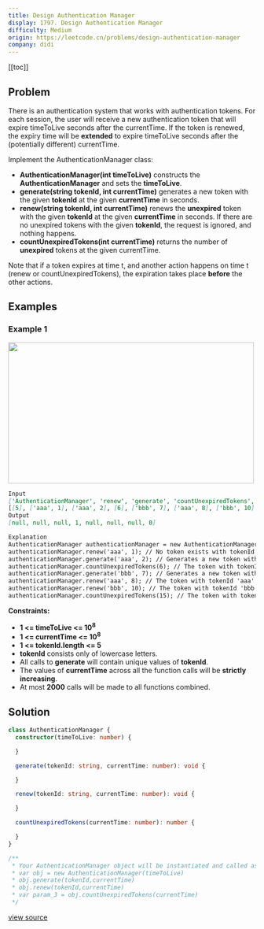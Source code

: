 ```yaml
---
title: Design Authentication Manager
display: 1797. Design Authentication Manager
difficulty: Medium
origin: https://leetcode.cn/problems/design-authentication-manager
company: didi
---
```


[[toc]]

## Problem

There is an authentication system that works with authentication tokens. For each session, the user will receive a new authentication token that will expire timeToLive seconds after the currentTime. If the token is renewed, the expiry time will be <b>extended</b> to expire timeToLive seconds after the (potentially different) currentTime.

Implement the AuthenticationManager class:

- **AuthenticationManager(int timeToLive)** constructs the **AuthenticationManager** and sets the **timeToLive**.
- **generate(string tokenId, int currentTime)** generates a new token with the given **tokenId** at the given **currentTime** in seconds.
- **renew(string tokenId, int currentTime)** renews the **unexpired** token with the given **tokenId** at the given **currentTime** in seconds. If there are no unexpired tokens with the given **tokenId**, the request is ignored, and nothing happens.
- **countUnexpiredTokens(int currentTime)** returns the number of **unexpired** tokens at the given currentTime.

Note that if a token expires at time t, and another action happens on time t (renew or countUnexpiredTokens), the expiration takes place **before** the other actions.

## Examples

### Example 1

<img alt="" src="https://assets.leetcode.com/uploads/2021/02/25/copy-of-pc68_q2.png" style="width: 500px; height: 287px;" />

```md
Input
['AuthenticationManager', 'renew', 'generate', 'countUnexpiredTokens', 'generate', 'renew', 'renew', 'countUnexpiredTokens']
[[5], ['aaa', 1], ['aaa', 2], [6], ['bbb', 7], ['aaa', 8], ['bbb', 10], [15]]
Output
[null, null, null, 1, null, null, null, 0]

Explanation
AuthenticationManager authenticationManager = new AuthenticationManager(5); // Constructs the AuthenticationManager with timeToLive = 5 seconds.
authenticationManager.renew('aaa', 1); // No token exists with tokenId 'aaa' at time 1, so nothing happens.
authenticationManager.generate('aaa', 2); // Generates a new token with tokenId 'aaa' at time 2.
authenticationManager.countUnexpiredTokens(6); // The token with tokenId 'aaa' is the only unexpired one at time 6, so return 1.
authenticationManager.generate('bbb', 7); // Generates a new token with tokenId 'bbb' at time 7.
authenticationManager.renew('aaa', 8); // The token with tokenId 'aaa' expired at time 7, and 8 >= 7, so at time 8 the renew request is ignored, and nothing happens.
authenticationManager.renew('bbb', 10); // The token with tokenId 'bbb' is unexpired at time 10, so the renew request is fulfilled and now the token will expire at time 15.
authenticationManager.countUnexpiredTokens(15); // The token with tokenId 'bbb' expires at time 15, and the token with tokenId 'aaa' expired at time 7, so currently no token is unexpired, so return 0.

```

**Constraints:**

- **1 <= timeToLive <= 10<sup>8</sup>**
- **1 <= currentTime <= 10<sup>8</sup>**
- **1 <= tokenId.length <= 5**
- **tokenId** consists only of lowercase letters.
- All calls to **generate** will contain unique values of **tokenId**.
- The values of **currentTime** across all the function calls will be **strictly increasing**.
- At most **2000** calls will be made to all functions combined.

## Solution

```ts
class AuthenticationManager {
  constructor(timeToLive: number) {

  }

  generate(tokenId: string, currentTime: number): void {

  }

  renew(tokenId: string, currentTime: number): void {

  }

  countUnexpiredTokens(currentTime: number): number {

  }
}

/**
 * Your AuthenticationManager object will be instantiated and called as such:
 * var obj = new AuthenticationManager(timeToLive)
 * obj.generate(tokenId,currentTime)
 * obj.renew(tokenId,currentTime)
 * var param_3 = obj.countUnexpiredTokens(currentTime)
 */
```

[view source](https://leetcode.cn/problems/design-authentication-manager)
